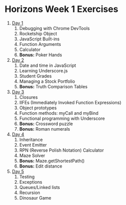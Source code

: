 # Horizons Week 1 Exercises

1. [Day 1](day1/README.md)
    1. Debugging with Chrome DevTools
    1. Rocketship Object
    1. JavaScript Built-ins
    1. Function Arguments
    1. Calculator
    1. **Bonus:** Poker Hands
1. [Day 2](day2/README.md)
    1. Date and time in JavaScript
    1. Learning Underscore.js
    1. Student Grades
    1. Managing a Stock Portfolio
    1. **Bonus:** Truth Comparison Tables
1. [Day 3](day3/README.md)
    1. Closures
    1. IIFEs (Immediately Invoked Function Expressions)
    1. Object prototypes
    1. Function methods: myCall and myBind
    1. Functional programming with Underscore
    1. **Bonus:** Crossword puzzle
    1. **Bonus:** Roman numerals
1. [Day 4](day4/README.md)
    1. Inheritance
    1. Event Emitter
    1. RPN (Reverse Polish Notation) Calculator
    1. Maze Solver
    1. **Bonus:** Maze.getShortestPath()
    1. **Bonus:** Edit distance
1. [Day 5](day5/README.md)
    1. Testing
    1. Exceptions
    1. Queues/Linked lists
    1. Recursion
    1. Dinosaur Game
